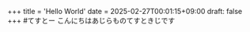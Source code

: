 +++
title = 'Hello World'
date = 2025-02-27T00:01:15+09:00
draft: false
+++
#てすとー
こんにちはあじらものてすときじです

